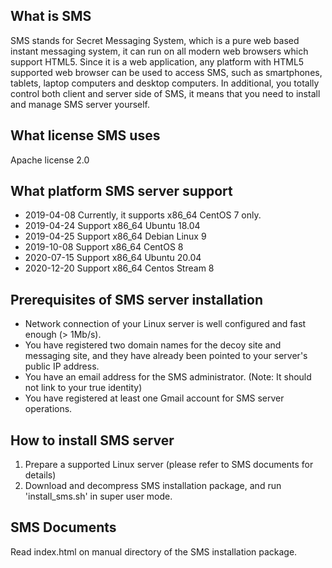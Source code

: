 What is SMS
-----------
SMS stands for Secret Messaging System, which is a pure web based instant messaging system, it can run on all modern web browsers which support HTML5.
Since it is a web application, any platform with HTML5 supported web browser can be used to access SMS, such as smartphones, tablets, laptop computers
and desktop computers. In additional, you totally control both client and server side of SMS, it means that you need to install and manage SMS server
yourself.

What license SMS uses
---------------------
Apache license 2.0

What platform SMS server support
--------------------------------
- 2019-04-08  Currently, it supports x86_64 CentOS 7 only.
- 2019-04-24  Support x86_64 Ubuntu 18.04
- 2019-04-25  Support x86_64 Debian Linux 9
- 2019-10-08  Support x86_64 CentOS 8
- 2020-07-15  Support x86_64 Ubuntu 20.04
- 2020-12-20  Support x86_64 Centos Stream 8

Prerequisites of SMS server installation
----------------------------------------
- Network connection of your Linux server is well configured and fast enough (> 1Mb/s).
- You have registered two domain names for the decoy site and messaging site, and they have already been pointed to your server's public IP address.
- You have an email address for the SMS administrator. (Note: It should not link to your true identity)
- You have registered at least one Gmail account for SMS server operations.

How to install SMS server
-------------------------
1. Prepare a supported Linux server (please refer to SMS documents for details)
2. Download and decompress SMS installation package, and run 'install_sms.sh' in super user mode.

SMS Documents
-------------
Read index.html on manual directory of the SMS installation package.
